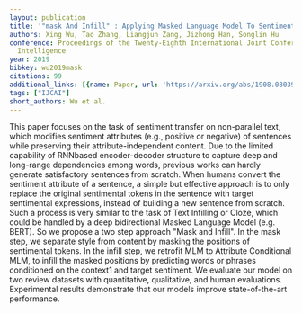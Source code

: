 ```yaml
---
layout: publication
title: '"mask And Infill" : Applying Masked Language Model To Sentiment Transfer'
authors: Xing Wu, Tao Zhang, Liangjun Zang, Jizhong Han, Songlin Hu
conference: Proceedings of the Twenty-Eighth International Joint Conference on Artificial
  Intelligence
year: 2019
bibkey: wu2019mask
citations: 99
additional_links: [{name: Paper, url: 'https://arxiv.org/abs/1908.08039'}]
tags: ["IJCAI"]
short_authors: Wu et al.
---
```

This paper focuses on the task of sentiment transfer on non-parallel text,
which modifies sentiment attributes (e.g., positive or negative) of sentences
while preserving their attribute-independent content. Due to the limited
capability of RNNbased encoder-decoder structure to capture deep and long-range
dependencies among words, previous works can hardly generate satisfactory
sentences from scratch. When humans convert the sentiment attribute of a
sentence, a simple but effective approach is to only replace the original
sentimental tokens in the sentence with target sentimental expressions, instead
of building a new sentence from scratch. Such a process is very similar to the
task of Text Infilling or Cloze, which could be handled by a deep bidirectional
Masked Language Model (e.g. BERT). So we propose a two step approach "Mask and
Infill". In the mask step, we separate style from content by masking the
positions of sentimental tokens. In the infill step, we retrofit MLM to
Attribute Conditional MLM, to infill the masked positions by predicting words
or phrases conditioned on the context1 and target sentiment. We evaluate our
model on two review datasets with quantitative, qualitative, and human
evaluations. Experimental results demonstrate that our models improve
state-of-the-art performance.